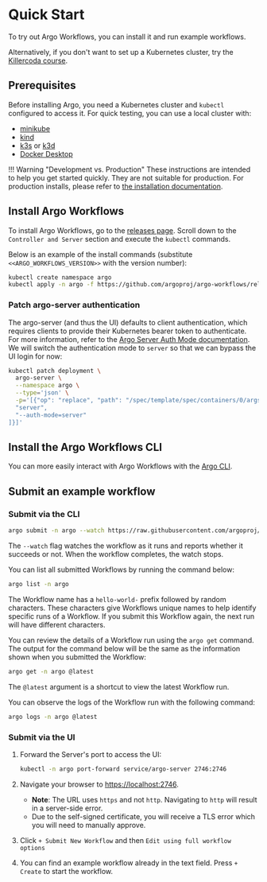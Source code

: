 # Quick Start

To try out Argo Workflows, you can install it and run example workflows.

Alternatively, if you don't want to set up a Kubernetes cluster, try the [Killercoda course](training.md#hands-on).

## Prerequisites

Before installing Argo, you need a Kubernetes cluster and `kubectl` configured to access it.
For quick testing, you can use a local cluster with:

* [minikube](https://minikube.sigs.k8s.io/docs/)
* [kind](https://kind.sigs.k8s.io/)
* [k3s](https://k3s.io/) or [k3d](https://k3d.io/)
* [Docker Desktop](https://www.docker.com/products/docker-desktop/)

!!! Warning "Development vs. Production"
    These instructions are intended to help you get started quickly. They are not suitable for production.
    For production installs, please refer to [the installation documentation](installation.md).

## Install Argo Workflows

To install Argo Workflows, go to the [releases page](https://github.com/argoproj/argo-workflows/releases/latest).
Scroll down to the `Controller and Server` section and execute the `kubectl` commands.

Below is an example of the install commands (substitute `<<ARGO_WORKFLOWS_VERSION>>` with the version number):

```bash
kubectl create namespace argo
kubectl apply -n argo -f https://github.com/argoproj/argo-workflows/releases/download/v<<ARGO_WORKFLOWS_VERSION>>/install.yaml
```

### Patch argo-server authentication

The argo-server (and thus the UI) defaults to client authentication, which requires clients to provide their Kubernetes bearer token to authenticate. For more information, refer to the [Argo Server Auth Mode documentation](argo-server-auth-mode.md). We will switch the authentication mode to `server` so that we can bypass the UI login for now:

```bash
kubectl patch deployment \
  argo-server \
  --namespace argo \
  --type='json' \
  -p='[{"op": "replace", "path": "/spec/template/spec/containers/0/args", "value": [
  "server",
  "--auth-mode=server"
]}]'

```

## Install the Argo Workflows CLI

You can more easily interact with Argo Workflows with the [Argo CLI](walk-through/argo-cli.md).

## Submit an example workflow

### Submit via the CLI

```bash
argo submit -n argo --watch https://raw.githubusercontent.com/argoproj/argo-workflows/main/examples/hello-world.yaml
```

The `--watch` flag watches the workflow as it runs and reports whether it succeeds or not.
When the workflow completes, the watch stops.

You can list all submitted Workflows by running the command below:

```bash
argo list -n argo
```

The Workflow name has a `hello-world-` prefix followed by random characters.
These characters give Workflows unique names to help identify specific runs of a Workflow.
If you submit this Workflow again, the next run will have different characters.

You can review the details of a Workflow run using the `argo get` command.
The output for the command below will be the same as the information shown when you submitted the Workflow:

```bash
argo get -n argo @latest
```

The `@latest` argument is a shortcut to view the latest Workflow run.

You can observe the logs of the Workflow run with the following command:

```bash
argo logs -n argo @latest
```

### Submit via the UI

1. Forward the Server's port to access the UI:

    ```bash
    kubectl -n argo port-forward service/argo-server 2746:2746
    ```

1. Navigate your browser to <https://localhost:2746>.
    * **Note**: The URL uses `https` and not `http`. Navigating to `http` will result in a server-side error.
    * Due to the self-signed certificate, you will receive a TLS error which you will need to manually approve.
1. Click `+ Submit New Workflow` and then `Edit using full workflow options`
1. You can find an example workflow already in the text field. Press `+ Create` to start the workflow.
